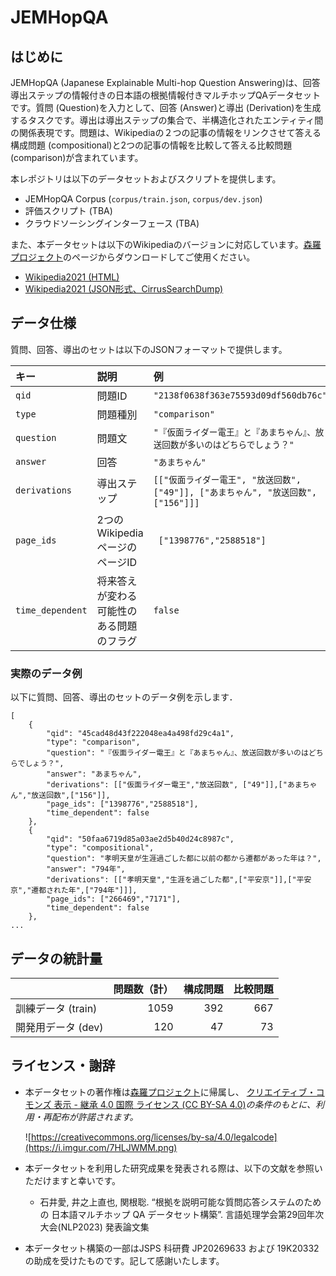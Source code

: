 # JEMHopQA

## はじめに

JEMHopQA (Japanese Explainable Multi-hop Question Answering)は、回答導出ステップの情報付きの日本語の根拠情報付きマルチホップQAデータセットです。質問 (Question)を入力として、回答 (Answer)と導出 (Derivation)を生成するタスクです。導出は導出ステップの集合で、半構造化されたエンティティ間の関係表現です。問題は、Wikipediaの２つの記事の情報をリンクさせて答える構成問題 (compositional)と2つの記事の情報を比較して答える比較問題 (comparison)が含まれています。

本レポジトリは以下のデータセットおよびスクリプトを提供します。

- JEMHopQA Corpus (`corpus/train.json`, `corpus/dev.json`)
- 評価スクリプト (TBA)
- クラウドソーシングインターフェース (TBA)

また、本データセットは以下のWikipediaのバージョンに対応しています。[森羅プロジェクト](http://shinra-project.info/)のページからダウンロードしてご使用ください。

* [Wikipedia2021 (HTML)](https://storage.googleapis.com/shinra_data/wikipedia/wikipedia-ja-20210820-html-v2.zip)
* [Wikipedia2021 (JSON形式、CirrusSearchDump)](https://storage.googleapis.com/shinra_data/wikipedia/wikipedia-ja-20210823-json.gz)



## データ仕様

質問、回答、導出のセットは以下のJSONフォーマットで提供します。

| キー             | 説明                                     | 例                                                           |
| :--------------- | :--------------------------------------- | :----------------------------------------------------------- |
| `qid`            | 問題ID                                   | `"2138f0638f363e75593d09df560db76c"`                         |
| `type`           | 問題種別                                 | `"comparison"`                                               |
| `question`       | 問題文                                   | `"『仮面ライダー電王』と『あまちゃん』、放送回数が多いのはどちらでしょう？"` |
| `answer`         | 回答                                     | `"あまちゃん"`                                               |
| `derivations`    | 導出ステップ                             | `[["仮面ライダー電王", "放送回数", ["49"]], ["あまちゃん", "放送回数", ["156"]]]` |
| `page_ids`       | 2つのWikipediaページのページID           | ` ["1398776","2588518"]`                                     |
| `time_dependent` | 将来答えが変わる可能性のある問題のフラグ | `false`                                                      |



### 実際のデータ例

以下に質問、回答、導出のセットのデータ例を示します．

```
[
	{
		"qid": "45cad48d43f222048ea4a498fd29c4a1",
		"type": "comparison",
		"question": "『仮面ライダー電王』と『あまちゃん』、放送回数が多いのはどちらでしょう？",
		"answer": "あまちゃん",
		"derivations": [["仮面ライダー電王","放送回数",	["49"]],["あまちゃん","放送回数",["156"]],
		"page_ids": ["1398776","2588518"],
		"time_dependent": false
	},
	{
		"qid": "50faa6719d85a03ae2d5b40d24c8987c",
		"type": "compositional",
		"question": "孝明天皇が生涯過ごした都に以前の都から遷都があった年は？",
		"answer": "794年",
		"derivations": [["孝明天皇","生涯を過ごした都",["平安京"]],["平安京","遷都された年",["794年"]]],
		"page_ids": ["266469","7171"],
		"time_dependent": false
	},
...
```



## データの統計量

|                    | 問題数（計） | 構成問題 | 比較問題 |
| :----------------- | -----------: | -------: | -------: |
| 訓練データ (train) |         1059 |      392 |      667 |
| 開発用データ (dev) |          120 |       47 |       73 |



## ライセンス・謝辞

- 本データセットの著作権は[森羅プロジェクト](http://shinra-project.info/)に帰属し、 [クリエイティブ・コモンズ 表示 - 継承 4.0 国際 ライセンス (CC BY-SA 4.0)](https://creativecommons.org/licenses/by-sa/4.0/legalcode.txt)*の条件のもとに、利用・再配布が許諾されます。*

  ![https://creativecommons.org/licenses/by-sa/4.0/legalcode](https://i.imgur.com/7HLJWMM.png)

- 本データセットを利用した研究成果を発表される際は、以下の文献を参照いただけますと幸いです。

  - 石井愛, 井之上直也, 関根聡. “根拠を説明可能な質問応答システムのための 日本語マルチホップ QA データセット構築”. 言語処理学会第29回年次大会(NLP2023) 発表論文集

- 本データセット構築の一部はJSPS 科研費 JP20269633 および 19K20332 の助成を受けたものです。記して感謝いたします。


